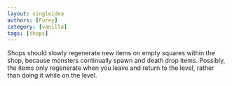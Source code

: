 ```yaml
---
layout: singleidea
authors: [Furey]
category: [vanilla]
tags: [shops]
---
```

Shops should slowly regenerate new items on empty squares within the shop,
because monsters continually spawn and death drop items. Possibly, the items
only regenerate when you leave and return to the level, rather than doing it
while on the level.
